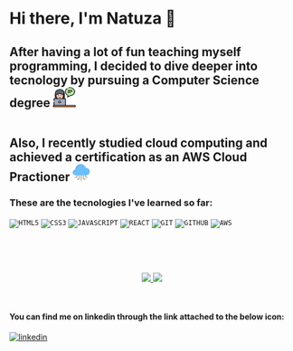 <h1>
  Hi there, I'm Natuza 👋
</h1>

<h2>
  After having a lot of fun teaching myself programming, I decided to dive deeper into tecnology by pursuing a Computer Science degree <img src="counseling.png" alt="a girl in front of a laptop" style=width:40px;height:35px;><br><br>
  
  Also, I recently studied cloud computing and achieved a certification as an AWS Cloud Practioner <img src="cloud-service.png" alt="a cloud emoji" style=width:30px;height:30px;> 
</h2>

<h3>These are the tecnologies I've learned so far:</h3>
<code><img width="40px" src="https://cdn.jsdelivr.net/gh/devicons/devicon/icons/html5/html5-original-wordmark.svg" title = "HTML5"/></code>
<code><img width="40px" src="https://cdn.jsdelivr.net/gh/devicons/devicon/icons/css3/css3-original-wordmark.svg" title = "CSS3"/></code>
<code><img width="40px" src="https://cdn.jsdelivr.net/gh/devicons/devicon/icons/javascript/javascript-original.svg" title = "JAVASCRIPT"/></code>
<code><img width="40px" src="https://cdn.jsdelivr.net/gh/devicons/devicon@latest/icons/react/react-original.svg" title = "REACT"/></code>
<code><img width="40px" src="https://cdn.jsdelivr.net/gh/devicons/devicon/icons/git/git-original.svg" title = "GIT"/></code>
<code><img width="40px" src="https://cdn.jsdelivr.net/gh/devicons/devicon/icons/github/github-original.svg" title = "GITHUB"/></code>
<code><img width="40px" src="https://cdn.jsdelivr.net/gh/devicons/devicon@latest/icons/amazonwebservices/amazonwebservices-original-wordmark.svg" title = "AWS"/></code>
      
           
          
<br><br><br>

<p align="center">
  <a href="https://github.com/natuzamachado">
     <img height="160em" src="https://github-readme-stats-eight-theta.vercel.app/api?username=natuzamachado&show_icons=true&theme=algolia&include_all_commits=true&count_private=true"/>
     <img height="160em" src="https://github-readme-stats-eight-theta.vercel.app/api/top-langs/?username=natuzamachado&layout=compact&langs_count=8&theme=algolia"/>
  </a>
</p><br>
<h4>You can find me on linkedin through the link attached to the below icon:</h4>
<a href="https://www.linkedin.com/in/natuza-machado-246a60294/">
    <img width="80px" src="https://i.ibb.co/RyZx12b/linkedin.png" alt="linkedin" style="vertical-align:top;">

